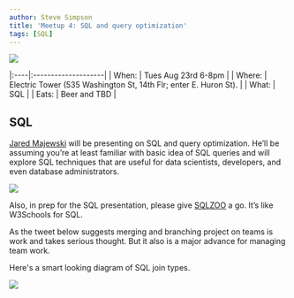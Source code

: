 ```yaml
---
author: Steve Simpson
title: 'Meetup 4: SQL and query optimization'
tags: [SQL]
---
```




![](https://s-media-cache-ak0.pinimg.com/600x315/75/56/4b/75564b22447e025618f13a765105e214.jpg)


|:----|:--------------------|
| When: | Tues Aug 23rd 6-8pm |
| Where:  | Electric Tower  (535 Washington St, 14th Flr; enter E. Huron St). |
| What: | SQL |
| Eats: | Beer and TBD | 







## SQL



[Jared Majewski](https://www.linkedin.com/in/jared-majewski-47539740) will be presenting on SQL and query optimization. He’ll be assuming you’re at least familiar with basic idea of SQL queries and will explore SQL techniques that are useful for data scientists, developers, and even database administrators. 

![](https://s-media-cache-ak0.pinimg.com/564x/da/17/68/da17685033e4ee2adc630443ace50d8b.jpg)


Also, in prep for the SQL presentation, please give [SQLZOO](sqlzoo.net) a go. It’s like W3Schools for SQL. 


As the tweet below suggests merging and branching project on teams is work and takes serious thought. But it also is a major advance for managing team work.


Here's a smart looking diagram of SQL join types.

![](https://upload.wikimedia.org/wikipedia/commons/thumb/9/9d/SQL_Joins.svg/2000px-SQL_Joins.svg.png)